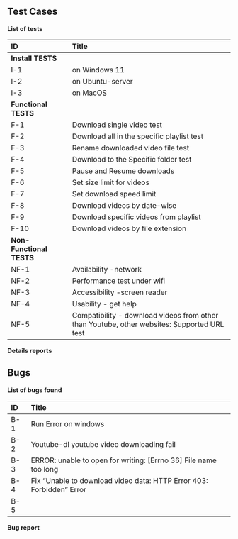 ## Test Cases

**List of tests**

|ID|Title|
|:-|:-|
| **Install TESTS** ||
|I-1|on Windows 11|
|I-2|on Ubuntu-server|
|I-3|on MacOS|
|**Functional TESTS**||
|F-1|Download single video test|
|F-2|Download all in the specific playlist test|
|F-3|Rename downloaded video file test|
|F-4|Download to the Specific folder test|
|F-5|Pause and Resume downloads|
|F-6|Set size limit for videos|
|F-7|Set download speed limit|
|F-8|Download videos by date-wise|
|F-9|Download specific videos from playlist|
|F-10|Download videos by file extension|
|**Non-Functional TESTS**||
|NF-1|Availability -network|
|NF-2|Performance test under wifi|
|NF-3|Accessibility -screen reader|
|NF-4|Usability - get help |
|NF-5|Compatibility - download videos from other than Youtube, other websites: Supported URL test|



**Details reports**



## Bugs

**List of bugs found**

|ID|Title|
|:-|:-|
|B-1|Run Error on windows|
|B-2|Youtube-dl youtube video downloading fail|
|B-3|ERROR: unable to open for writing: [Errno 36] File name too long|
|B-4|Fix “Unable to download video data: HTTP Error 403: Forbidden” Error|
|B-5||


**Bug report**

